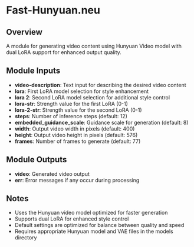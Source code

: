# Fast-Hunyuan.neu

## Overview
A module for generating video content using Hunyuan Video model with dual LoRA support for enhanced output quality.

## Module Inputs
- **video-description**: Text input for describing the desired video content
- **lora**: First LoRA model selection for style enhancement
- **lora 2**: Second LoRA model selection for additional style control
- **lora-str**: Strength value for the first LoRA (0-1)
- **lora-2-str**: Strength value for the second LoRA (0-1)
- **steps**: Number of inference steps (default: 12)
- **embedded_guidance_scale**: Guidance scale for generation (default: 8)
- **width**: Output video width in pixels (default: 400)
- **height**: Output video height in pixels (default: 576)
- **frames**: Number of frames to generate (default: 77)

## Module Outputs
- **video**: Generated video output
- **err**: Error messages if any occur during processing

## Notes
- Uses the Hunyuan video model optimized for faster generation
- Supports dual LoRA for enhanced style control
- Default settings are optimized for balance between quality and speed
- Requires appropriate Hunyuan model and VAE files in the models directory
